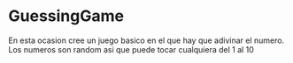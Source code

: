 # GuessingGame

En esta ocasion cree un juego basico en el que hay que adivinar el numero. Los numeros son random asi que puede tocar cualquiera del 1 al 10
